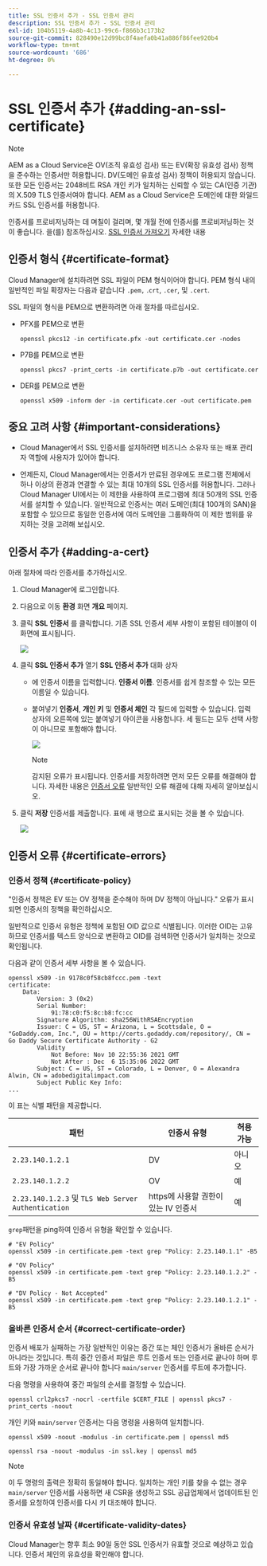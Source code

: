 ```yaml
---
title: SSL 인증서 추가 - SSL 인증서 관리
description: SSL 인증서 추가 - SSL 인증서 관리
exl-id: 104b5119-4a8b-4c13-99c6-f866b3c173b2
source-git-commit: 828490e12d99bc8f4aefa0b41a886f86fee920b4
workflow-type: tm+mt
source-wordcount: '686'
ht-degree: 0%

---
```


# SSL 인증서 추가 {#adding-an-ssl-certificate}

>[!NOTE]
>AEM as a Cloud Service은 OV(조직 유효성 검사) 또는 EV(확장 유효성 검사) 정책을 준수하는 인증서만 허용합니다. DV(도메인 유효성 검사) 정책이 허용되지 않습니다. 또한 모든 인증서는 2048비트 RSA 개인 키가 일치하는 신뢰할 수 있는 CA(인증 기관)의 X.509 TLS 인증서여야 합니다. AEM as a Cloud Service은 도메인에 대한 와일드카드 SSL 인증서를 허용합니다.

인증서를 프로비저닝하는 데 며칠이 걸리며, 몇 개월 전에 인증서를 프로비저닝하는 것이 좋습니다. 을(를) 참조하십시오. [SSL 인증서 가져오기](/help/implementing/cloud-manager/managing-ssl-certifications/get-ssl-certificate.md) 자세한 내용

## 인증서 형식 {#certificate-format}

Cloud Manager에 설치하려면 SSL 파일이 PEM 형식이어야 합니다. PEM 형식 내의 일반적인 파일 확장자는 다음과 같습니다 `.pem,` .`crt`, `.cer`, 및 `.cert`.

SSL 파일의 형식을 PEM으로 변환하려면 아래 절차를 따르십시오.

* PFX를 PEM으로 변환

   `openssl pkcs12 -in certificate.pfx -out certificate.cer -nodes`

* P7B를 PEM으로 변환

   `openssl pkcs7 -print_certs -in certificate.p7b -out certificate.cer`

* DER를 PEM으로 변환

   `openssl x509 -inform der -in certificate.cer -out certificate.pem`

## 중요 고려 사항 {#important-considerations}

* Cloud Manager에서 SSL 인증서를 설치하려면 비즈니스 소유자 또는 배포 관리자 역할에 사용자가 있어야 합니다.

* 언제든지, Cloud Manager에서는 인증서가 만료된 경우에도 프로그램 전체에서 하나 이상의 환경과 연결할 수 있는 최대 10개의 SSL 인증서를 허용합니다. 그러나 Cloud Manager UI에서는 이 제한을 사용하여 프로그램에 최대 50개의 SSL 인증서를 설치할 수 있습니다. 일반적으로 인증서는 여러 도메인(최대 100개의 SAN)을 포함할 수 있으므로 동일한 인증서에 여러 도메인을 그룹화하여 이 제한 범위를 유지하는 것을 고려해 보십시오.


## 인증서 추가 {#adding-a-cert}

아래 절차에 따라 인증서를 추가하십시오.

1. Cloud Manager에 로그인합니다.
1. 다음으로 이동 **환경** 화면 **개요** 페이지.
1. 클릭 **SSL 인증서** 를 클릭합니다. 기존 SSL 인증서 세부 사항이 포함된 테이블이 이 화면에 표시됩니다.

   ![](/help/implementing/cloud-manager/assets/ssl/ssl-cert-1.png)

1. 클릭 **SSL 인증서 추가** 열기 **SSL 인증서 추가** 대화 상자

   * 에 인증서 이름을 입력합니다. **인증서 이름**. 인증서를 쉽게 참조할 수 있는 모든 이름일 수 있습니다.
   * 붙여넣기 **인증서**, **개인 키** 및 **인증서 체인** 각 필드에 입력할 수 있습니다. 입력 상자의 오른쪽에 있는 붙여넣기 아이콘을 사용합니다.
세 필드는 모두 선택 사항이 아니므로 포함해야 합니다.

      ![](/help/implementing/cloud-manager/assets/ssl/ssl-cert-02.png)


      >[!NOTE]
      >감지된 오류가 표시됩니다. 인증서를 저장하려면 먼저 모든 오류를 해결해야 합니다. 자세한 내용은 [인증서 오류](#certificate-errors) 일반적인 오류 해결에 대해 자세히 알아보십시오.

1. 클릭 **저장** 인증서를 제출합니다. 표에 새 행으로 표시되는 것을 볼 수 있습니다.

   ![](/help/implementing/cloud-manager/assets/ssl/ssl-cert-3.png)

## 인증서 오류 {#certificate-errors}

### 인증서 정책 {#certificate-policy}

&quot;인증서 정책은 EV 또는 OV 정책을 준수해야 하며 DV 정책이 아닙니다.&quot; 오류가 표시되면 인증서의 정책을 확인하십시오.

일반적으로 인증서 유형은 정책에 포함된 OID 값으로 식별됩니다. 이러한 OID는 고유하므로 인증서를 텍스트 양식으로 변환하고 OID를 검색하면 인증서가 일치하는 것으로 확인됩니다.

다음과 같이 인증서 세부 사항을 볼 수 있습니다.

```text
openssl x509 -in 9178c0f58cb8fccc.pem -text
certificate:
    Data:
        Version: 3 (0x2)
        Serial Number:
            91:78:c0:f5:8c:b8:fc:cc
        Signature Algorithm: sha256WithRSAEncryption
        Issuer: C = US, ST = Arizona, L = Scottsdale, O = "GoDaddy.com, Inc.", OU = http://certs.godaddy.com/repository/, CN = Go Daddy Secure Certificate Authority - G2
        Validity
            Not Before: Nov 10 22:55:36 2021 GMT
            Not After : Dec  6 15:35:06 2022 GMT
        Subject: C = US, ST = Colorado, L = Denver, O = Alexandra Alwin, CN = adobedigitalimpact.com
        Subject Public Key Info:
...
```

이 표는 식별 패턴을 제공합니다.

| 패턴 | 인증서 유형 | 허용 가능 |
|---|---|---|
| `2.23.140.1.2.1` | DV | 아니오 |
| `2.23.140.1.2.2` | OV | 예 |
| `2.23.140.1.2.3` 및 `TLS Web Server Authentication` | https에 사용할 권한이 있는 IV 인증서 | 예 |

`grep`패턴을 ping하여 인증서 유형을 확인할 수 있습니다.

```shell
# "EV Policy"
openssl x509 -in certificate.pem -text grep "Policy: 2.23.140.1.1" -B5

# "OV Policy"
openssl x509 -in certificate.pem -text grep "Policy: 2.23.140.1.2.2" -B5

# "DV Policy - Not Accepted"
openssl x509 -in certificate.pem -text grep "Policy: 2.23.140.1.2.1" -B5
```

### 올바른 인증서 순서 {#correct-certificate-order}

인증서 배포가 실패하는 가장 일반적인 이유는 중간 또는 체인 인증서가 올바른 순서가 아니라는 것입니다. 특히 중간 인증서 파일은 루트 인증서 또는 인증서로 끝나야 하며 루트와 가장 가까운 순서로 끝나야 합니다 `main/server` 인증서를 루트에 추가합니다.

다음 명령을 사용하여 중간 파일의 순서를 결정할 수 있습니다.

`openssl crl2pkcs7 -nocrl -certfile $CERT_FILE | openssl pkcs7 -print_certs -noout`

개인 키와 `main/server` 인증서는 다음 명령을 사용하여 일치합니다.

`openssl x509 -noout -modulus -in certificate.pem | openssl md5`

`openssl rsa -noout -modulus -in ssl.key | openssl md5`

>[!NOTE]
>이 두 명령의 출력은 정확히 동일해야 합니다. 일치하는 개인 키를 찾을 수 없는 경우 `main/server` 인증서를 사용하면 새 CSR을 생성하고 SSL 공급업체에서 업데이트된 인증서를 요청하여 인증서를 다시 키 대조해야 합니다.

### 인증서 유효성 날짜 {#certificate-validity-dates}

Cloud Manager는 향후 최소 90일 동안 SSL 인증서가 유효할 것으로 예상하고 있습니다. 인증서 체인의 유효성을 확인해야 합니다.
